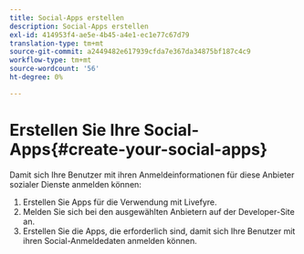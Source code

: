 ```yaml
---
title: Social-Apps erstellen
description: Social-Apps erstellen
exl-id: 414953f4-ae5e-4b45-a4e1-ec1e77c67d79
translation-type: tm+mt
source-git-commit: a2449482e617939cfda7e367da34875bf187c4c9
workflow-type: tm+mt
source-wordcount: '56'
ht-degree: 0%

---
```


# Erstellen Sie Ihre Social-Apps{#create-your-social-apps}

Damit sich Ihre Benutzer mit ihren Anmeldeinformationen für diese Anbieter sozialer Dienste anmelden können:

1. Erstellen Sie Apps für die Verwendung mit Livefyre.
1. Melden Sie sich bei den ausgewählten Anbietern auf der Developer-Site an.
1. Erstellen Sie die Apps, die erforderlich sind, damit sich Ihre Benutzer mit ihren Social-Anmeldedaten anmelden können.
